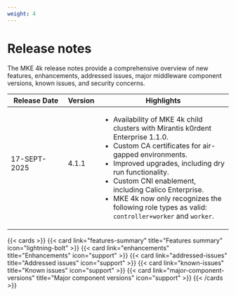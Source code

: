 ```yaml
---
weight: 4
---
```


# Release notes

The MKE 4k release notes provide a comprehensive overview of new features,
enhancements, addressed issues, major middleware component versions, known
issues, and security concerns.

| Release Date 	| Version 	| Highlights 	|
|---	|---	|---	|
| 17-SEPT-2025<br>&nbsp;&nbsp;&nbsp;&nbsp;&nbsp;&nbsp;&nbsp;&nbsp;&nbsp;&nbsp;&nbsp;&nbsp;&nbsp;&nbsp;&nbsp;&nbsp;&nbsp;&nbsp;&nbsp;&nbsp;&nbsp;&nbsp;&nbsp;&nbsp;&nbsp;&nbsp; 	| 4.1.1<br>&nbsp;&nbsp;&nbsp;&nbsp;&nbsp;&nbsp;&nbsp;&nbsp;&nbsp;&nbsp;&nbsp;&nbsp;&nbsp; 	| <ul> <li>Availability of MKE 4k child clusters with Mirantis k0rdent Enterprise 1.1.0. <li>Custom CA certificates for air-gapped environments. <li>Improved upgrades, including dry run functionality. <li>Custom CNI enablement, including Calico Enterprise. <li>MKE 4k now only recognizes the following role types as valid: `controller+worker`  and  `worker`. </ul> 	|

{{< cards >}}
  {{< card link="features-summary" title="Features summary" icon="lightning-bolt" >}}
  {{< card link="enhancements" title="Enhancements" icon="support" >}}
  {{< card link="addressed-issues" title="Addressed issues" icon="support" >}}
  {{< card link="known-issues" title="Known issues" icon="support" >}}
  {{< card link="major-component-versions" title="Major component versions"
  icon="support" >}}
{{< /cards >}}
